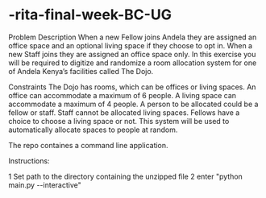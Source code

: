 # -rita-final-week-BC-UG

Problem Description
When a new Fellow joins Andela they are assigned an office space and an optional living space
if they choose to opt in. When a new Staff joins they are assigned an office space only.
In this exercise you will be required to digitize and randomize a room allocation system for
one of Andela Kenya’s facilities called The Dojo.

Constraints
The Dojo has rooms, which can be offices or living spaces. An office can accommodate a maximum of 6 people.
A living space can accommodate a maximum of 4 people.
A person to be allocated could be a fellow or staff.
Staff cannot be allocated living spaces. Fellows have a choice to choose a living space or not.
This system will be used to automatically allocate spaces to people at random.

The repo containes a command line application.

Instructions:

1 Set path to the directory containing the unzipped file
2 enter "python main.py --interactive"


